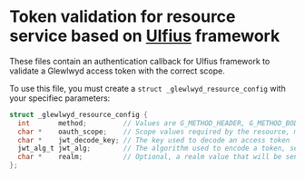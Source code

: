 # Token validation for resource service based on [Ulfius](https://github.com/babelouest/ulfius) framework

These files contain an authentication callback for Ulfius framework to validate a Glewlwyd access token with the correct scope.

To use this file, you must create a `struct _glewlwyd_resource_config` with your specifiec parameters:

```C
struct _glewlwyd_resource_config {
  int       method;         // Values are G_METHOD_HEADER, G_METHOD_BODY or G_METHOD_URL for the access_token location, see https://tools.ietf.org/html/rfc6750
  char *    oauth_scope;    // Scope values required by the resource, multiple values must be separated by a space character
  char *    jwt_decode_key; // The key used to decode an access token
  jwt_alg_t jwt_alg;        // The algorithm used to encode a token, see http://benmcollins.github.io/libjwt/
  char *    realm;          // Optional, a realm value that will be sent back to the client
};
```
